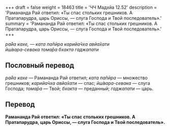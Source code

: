 +++
draft = false
weight = 18463
title = 'ЧЧ Мадхйа 12.52'
description = 'Рамананда Рай ответил: «Ты спас стольких грешников. А Пратапарудра, царь Ориссы, — слуга Господа и Твой последователь».'
summary = 'Рамананда Рай ответил: «Ты спас стольких грешников. А Пратапарудра, царь Ориссы, — слуга Господа и Твой последователь».'
+++

_ра̄йа кахе, — ката па̄пӣра карийа̄чха авйа̄хати  
ӣш́вара-севака тома̄ра бхакта гаджапати_

## Пословный перевод

_ра̄йа_ _кахе_ — Рамананда Рай ответил; _ката_ _па̄пӣра_ — множество грешников; _карийа̄чха_ _авйа̄хати_ — спас; _ӣш́вара_\-_севака_ — слуга Господа; _тома̄ра_ — Твой; _бхакта_ — преданный; _гаджапати_ — царь.

## Перевод

**Рамананда Рай ответил: «Ты спас стольких грешников. А Пратапарудра, царь Ориссы, — слуга Господа и Твой последователь».**
